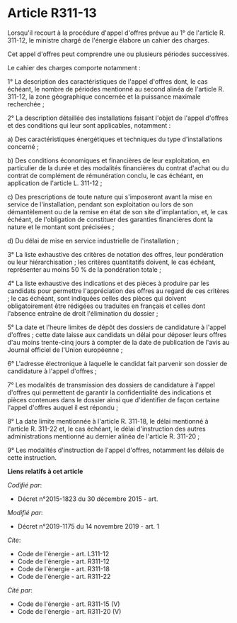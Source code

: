 # Article R311-13

Lorsqu'il recourt à la procédure d'appel d'offres prévue au 1° de l'article R. 311-12, le ministre chargé de l'énergie
élabore un cahier des charges.

Cet appel d'offres peut comprendre une ou plusieurs périodes successives.

Le cahier des charges comporte notamment :

1° La description des caractéristiques de l'appel d'offres dont, le cas échéant, le nombre de périodes mentionné au second
alinéa de l'article R. 311-12, la zone géographique concernée et la puissance maximale recherchée ;

2° La description détaillée des installations faisant l'objet de l'appel d'offres et des conditions qui leur sont
applicables, notamment :

a) Des caractéristiques énergétiques et techniques du type d'installations concerné ;

b) Des conditions économiques et financières de leur exploitation, en particulier de la durée et des modalités financières du
contrat d'achat ou du contrat de complément de rémunération conclu, le cas échéant, en application de l'article L. 311-12 ;

c) Des prescriptions de toute nature qui s'imposeront avant la mise en service de l'installation, pendant son exploitation ou
lors de son démantèlement ou de la remise en état de son site d'implantation, et, le cas échéant, de l'obligation de
constituer des garanties financières dont la nature et le montant sont précisées ;

d) Du délai de mise en service industrielle de l'installation ;

3° La liste exhaustive des critères de notation des offres, leur pondération ou leur hiérarchisation ; les critères
quantitatifs doivent, le cas échéant, représenter au moins 50 % de la pondération totale ;

4° La liste exhaustive des indications et des pièces à produire par les candidats pour permettre l'appréciation des offres au
regard de ces critères ; le cas échéant, sont indiquées celles des pièces qui doivent obligatoirement être rédigées ou
traduites en français et celles dont l'absence entraîne de droit l'élimination du dossier ;

5° La date et l'heure limites de dépôt des dossiers de candidature à l'appel d'offres ; cette date laisse aux candidats un
délai pour déposer leurs offres d'au moins trente-cinq jours à compter de la date de publication de l'avis au Journal
officiel de l'Union européenne ;

6° L'adresse électronique à laquelle le candidat fait parvenir son dossier de candidature à l'appel d'offres ;

7° Les modalités de transmission des dossiers de candidature à l'appel d'offres qui permettent de garantir la confidentialité
des indications et pièces contenues dans le dossier ainsi que d'identifier de façon certaine l'appel d'offres auquel il est
répondu ;

8° La date limite mentionnée à l'article R. 311-18, le délai mentionné à l'article R. 311-22 et, le cas échéant, le délai
d'instruction des autres administrations mentionné au dernier alinéa de l'article R. 311-20 ;

9° Les modalités d'instruction de l'appel d'offres, notamment les délais de cette instruction.

**Liens relatifs à cet article**

_Codifié par_:

  - Décret n°2015-1823 du 30 décembre 2015 - art.

_Modifié par_:

  - Décret n°2019-1175 du 14 novembre 2019 - art. 1

_Cite_:

  - Code de l'énergie - art. L311-12
  - Code de l'énergie - art. R311-12
  - Code de l'énergie - art. R311-18
  - Code de l'énergie - art. R311-22

_Cité par_:

  - Code de l'énergie - art. R311-15 (V)
  - Code de l'énergie - art. R311-20 (V)
